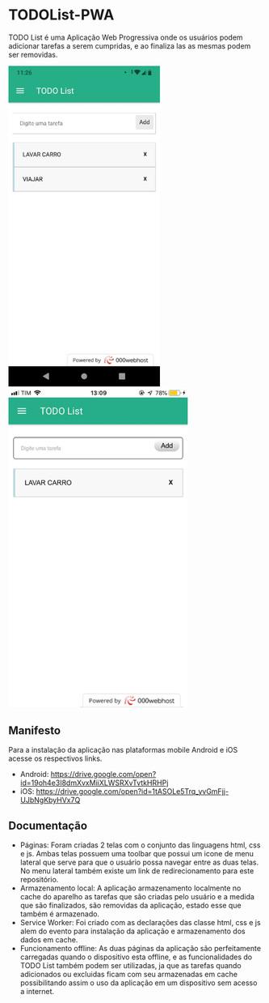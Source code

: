 # TODOList-PWA

TODO List é uma Aplicação Web Progressiva onde os usuários podem adicionar tarefas a serem cumpridas, e ao finaliza las as mesmas podem ser removidas.

<img src="images/android.jpeg" width="300" > <img src="images/ios.jpeg" width="355" >


## Manifesto

Para a instalação da aplicação nas plataformas mobile Android e iOS acesse os respectivos links.


- Android: https://drive.google.com/open?id=19oh4e3I8dmXvxMiiXLWSRXvTvtkHRHPj
- iOS: https://drive.google.com/open?id=1tASOLe5Trq_yvGmFjj-UJbNgKbyHVx7Q

## Documentação

- Páginas: Foram criadas 2 telas com o conjunto das linguagens html, css e js. Ambas telas possuem uma toolbar que possui um icone de menu lateral que serve para que o usuário possa navegar entre as duas telas. No menu lateral também existe um link de redirecionamento para este repositório.
- Armazenamento local: A aplicação armazenamento localmente no cache do aparelho as tarefas que são criadas pelo usuário e a medida que são finalizados, são removidas da aplicação, estado esse que também é armazenado.
- Service Worker: Foi criado com as declarações das classe html, css e js alem do evento para instalação da aplicação e armazenamento dos dados em cache.
- Funcionamento offline: As duas páginas da aplicação são perfeitamente carregadas quando o dispositivo esta offline, e as funcionalidades do TODO List também podem ser utilizadas, ja que as tarefas quando adicionados ou excluidas ficam com seu armazenadas em cache possibilitando assim o uso da aplicação em um dispositivo sem acesso a internet. 
